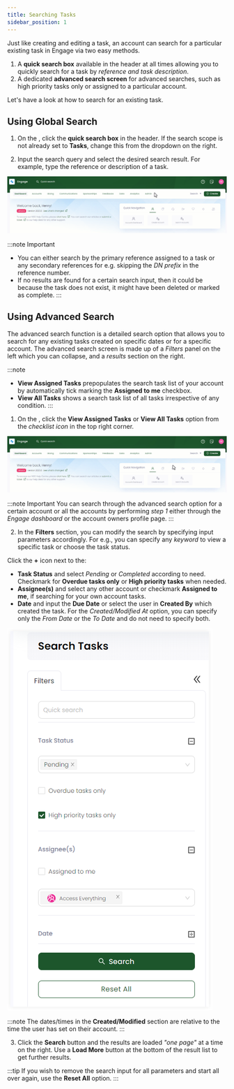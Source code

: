 ```yaml
---
title: Searching Tasks
sidebar_position: 1
---
```


Just like creating and editing a task, an account can search for a particular existing task in Engage via two easy methods.

1. A **quick search box** available in the header at all times allowing you to quickly search for a task by *reference and task description*.
2. A dedicated **advanced search screen** for advanced searches, such as high priority tasks only or assigned to a particular account.

Let's have a look at how to search for an existing task.

## Using Global Search

1. On the <K2Link route="dashboard" text="Engage dashboard" isEngage />, click the **quick search box** in the header. If the search scope is not already set to **Tasks**, change this from the dropdown on the right.

2. Input the search query and select the desired search result. For example, type the reference or description of a task.

![Search Task Gif](./quicksearch-task.gif)

:::note Important
- You can either search by the primary reference assigned to a task or any secondary references for e.g. skipping the *DN prefix* in the reference number.
- If no results are found for a certain search input, then it could be because the task does not exist, it might have been deleted or marked as complete.
:::

## Using Advanced Search

The advanced search function is a detailed search option that allows you to search for any existing tasks created on specific dates or for a specific account. The advanced search screen is made up of a *Filters* panel on the left which you can collapse, and a *results* section on the right.

:::note
- **View Assigned Tasks** prepopulates the search task list of your account by automatically tick marking the **Assigned to me** checkbox.
- **View All Tasks** shows a search task list of all tasks irrespective of any condition.
:::

1. On the <K2Link route="dashboard" text="Engage dashboard" isEngage />, click the **View Assigned Tasks** or **View All Tasks** option from the *checklist icon* in the top right corner.

![Advanced search option](./advanced-search-tasks.gif)

:::note Important
You can search through the advanced search option for a certain account or all the accounts by performing *step 1* either through the *Engage dashboard* or the account owners profile page.
:::

2. In the **Filters** section, you can modify the search by specifying input parameters accordingly. For e.g., you can specify any *keyword* to view a specific task or choose the task status. 

Click the **+** icon next to the: 

- **Task Status** and select *Pending* or *Completed* according to need. Checkmark for **Overdue tasks only** or **High priority tasks** when needed.
- **Assignee(s)** and select any other account or checkmark **Assigned to me**, if searching for your own account tasks.
- **Date** and input the **Due Date** or select the user in **Created By** which created the task. For the *Created/Modified At* option, you can specify only the *From Date* or the *To Date* and do not need to specify both.

![Task Filters Search](./task-filters-section.png)

:::note
The dates/times in the **Created/Modified** section are relative to the time the user has set on their account.
:::

3. Click the **Search** button and the results are loaded *"one page"* at a time on the right. Use a **Load More** button at the bottom of the result list to get further results.

:::tip
If you wish to remove the search input for all parameters and start all over again, use the **Reset All** option. 
::: 


